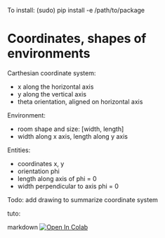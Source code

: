 To install: 
(sudo) pip install -e /path/to/package

# Coordinates, shapes of environments

Carthesian coordinate system:
- x along the horizontal axis
- y along the vertical axis
- theta orientation, aligned on horizontal axis


Environment:
- room shape and size: [width, length]
- width along x axis, length along y axis

Entities:
- coordinates x, y
- orientation phi
- length along axis of phi = 0
- width perpendicular to axis phi = 0

Todo: add drawing to summarize coordinate system

tuto:

markdown
[![Open In Colab](https://colab.research.google.com/assets/colab-badge.svg)](https://github.com/mgarciaortiz/flatland/blob/master/tutorials/test.ipynb)